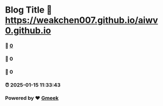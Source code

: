 # Blog Title :link: https://weakchen007.github.io/aiwv0.github.io 
### :page_facing_up: [0](https://weakchen007.github.io/aiwv0.github.io/tag.html) 
### :speech_balloon: 0 
### :hibiscus: 0 
### :alarm_clock: 2025-01-15 11:33:43 
### Powered by :heart: [Gmeek](https://github.com/Meekdai/Gmeek)
